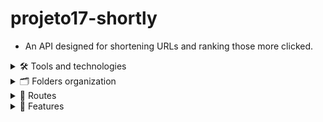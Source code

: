 # projeto17-shortly
- An API designed for shortening URLs and ranking those more clicked.
<details>
  <summary>
    🛠 Tools and technologies
  </summary>
  
```
- Node.js
- Express
- Postgres
```
  
</details>
<details>
  <summary>
    🗂 Folders organization
  </summary>
  
```
    📂 src
    ├── 📂 controllers
    │   ├── sessions.controllers.js
    │   ├── urls.controllers.js
    │   └── users.controllers.js
    ├── 📂 database
    │   └── database.js
    ├── 📂 middlewares
    │   ├── authValidation.middleware.js
    │   ├── 📂 sessions
    │   │   └── sessionSignInValidation.middleware.js
    │   ├── 📂 urls
    │   │   ├── urlExistingId.middleware.js
    │   │   ├── urlExistingShortUrl.middleware.js
    │   │   ├── urlIsUserAuthor.middleware.js
    │   │   └── urlSchemaValidation.middleware.js
    │   └── 📂 users
    │       ├── userExistingEmail.middleware.js
    │       └── userSchemaValidation.middleware.js
    ├── 📂 repositories
    │   ├── sessionsRepositories.js
    │   ├── urlsRepositories.js
    │   └── usersRepositories.js
    ├── 📂 routes
    │   ├── router.js
    │   ├── sessions.routes.js
    │   ├── urls.routes.js
    │   └── user.routes.js
    ├── 📂 schemas
    │   ├── url.schema.js
    │   └── user.schema.js
    └── server.js
```
  
</details>  

<details>
  <summary>
    🧭 Routes
  </summary> 
  
  - post("/signup")
  
    - send `body` in the format
      
       ```
        {
        "name": "erick",
        "email": "erickssguerra@gmail.com",
        "password": "12345",
        "confirmPassword": "12345"
        }
       ```
  - post("/signin")
  
    - send `body` in the format
      
       ```
        {
        "email": "erickssguerra@gmail.com",
        "password": "12345"
        }
       ```  
  - post("/urls/shorten")
    
    - send an token authorization via `headers`
        ```
          {
          "authorization": "Bearer token"
          }
        ```
  
  
    - send `body` in the format
      
       ```
        {
        "url": "http://www.linkedin.com/in/erickssguerra"
        }
       ```
  - get("/urls/:id")
    
    - send an id via `params`
    - get a `body` object
        ```
          {
          "id": "24",
          "shortUrl": "12%af#",
          "url": "http://www.linkedin.com/in/erickssguerra
          }
        ```
  - get("/urls/open/:shortUrl")
    
    - send a shortUrl via `params`
    - user is redirected to the original Url
  - delete("/urls/:id")
    
    - send an id via `params`
    - send user authorization via `header`
    - erase the `url` from the database
  - get("/users/me")
    
    - send the authorization via `params`
    - get a `body` object
        ```
         {
          "id": 3,
          "name": "Erick",
          "visitCount": 0,
          "shortenedUrls": [
             {
              "id": 28,
              "shortUrl": "Gyk-ov",
              "url": "http://www.linkedin.com/in/erickssguerra",
              "visitCount": 0
            },
            {
              "id": 29,
              "shortUrl": "O7sAt0",
              "url": "https://www.github.com/erickssguerra",
              "visitCount": 0
            }
          ]
        }
        ```
  - get("/ranking")

    - get a `body` object limited by the top 10

      ```
      [
        {
          "id": 1,
          "name": "Erika",
          "linksCount": "1",
          "visitCount": "10"
        },
        {
          "id": 4,
          "name": "Berg",
          "linksCount": "1",
          "visitCount": "1"
        },
        {
          "id": 3,
          "name": "Erick",
          "linksCount": "2",
          "visitCount": "0"
        }...
      ]
      ```
    
  
</details>

<details>
  <summary>🎁 Features</summary>
 
  - validation of object schemas
  - validation of existing params
  - encrypt password
  - log of each middleware and controllers
  - repositories of Postgres queries
  - one single query priorizing

</details>
